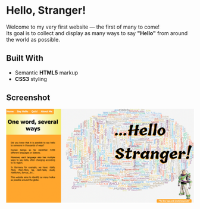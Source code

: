 # Hello, Stranger!  

Welcome to my very first website — the first of many to come!  
Its goal is to collect and display as many ways to say **"Hello"** from around the world as possible.

## Built With  
- Semantic **HTML5** markup  
- **CSS3** styling

## Screenshot  
![Screenshot](./img/screenshot.png)
